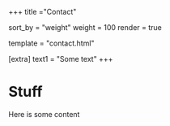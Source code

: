 +++
title ="Contact"

sort_by = "weight"
weight = 100
render = true

template = "contact.html"

[extra]
text1 = "Some text"
+++


# Stuff

Here is some content